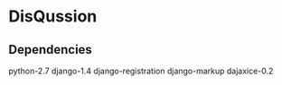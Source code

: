 DisQussion
==========

Dependencies
------------
python-2.7
django-1.4
django-registration
django-markup
dajaxice-0.2
